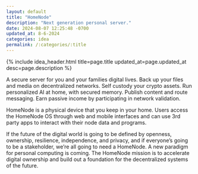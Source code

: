 ```yaml
---
layout: default
title: "HomeNode"
description: "Next generation personal server."
date: 2024-08-07 12:25:48 -0700
updated_at: 8-6-2024
categories: idea
permalink: /:categories/:title
---
```


{% include idea_header.html title=page.title updated_at=page.updated_at desc=page.description %}

A secure server for you and your families digital lives. Back up your files and media on decentralized networks. Self custody your crypto assets. Run personalized AI at home, with secured memory. Publish content and route messaging. Earn passive income by participating in network validation.

HomeNode is a physical device that you keep in your home. Users access the HomeNode OS through web and mobile interfaces and can use 3rd party apps to interact with their node data and programs.

If the future of the digital world is going to be defined by openness, ownership, resilience, independence, and privacy, and if everyone’s going to be a stakeholder, we’re all going to need a HomeNode. A new paradigm for personal computing is coming. The HomeNode mission is to accelerate digital ownership and build out a foundation for the decentralized systems of the future.
